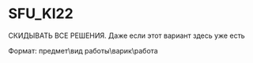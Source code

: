 # SFU_KI22
СКИДЫВАТЬ ВСЕ РЕШЕНИЯ. Даже если этот вариант здесь уже есть

Формат: предмет\вид работы\варик\работа
